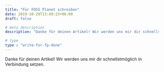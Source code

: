 ```yaml
---
title: "Für FOSS Planet schreiben"
date: 2019-10-29T13:49:23+06:00
draft: false

# meta description
description: "Danke für deinen Artikel! Wir werden uns mir dir schnellstmöglich in Verbindung setzen."

# type
type : "write-for-fp-done"
---
```


Danke für deinen Artikel! Wir werden uns mir dir schnellstmöglich in Verbindung setzen.
